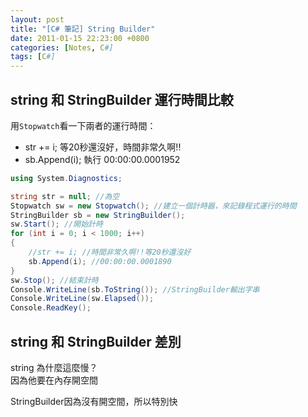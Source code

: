 ```yaml
---
layout: post
title: "[C# 筆記] String Builder"
date: 2011-01-15 22:23:00 +0800
categories: [Notes, C#]
tags: [C#]
---
```


## string 和 StringBuilder 運行時間比較

用`Stopwatch`看一下兩者的運行時間：
- str += i; 等20秒還沒好，時間非常久啊!!
- sb.Append(i); 執行 00:00:00.0001952  

```c#
using System.Diagnostics;

string str = null; //為空
Stopwatch sw = new Stopwatch(); //建立一個計時器，來記錄程式運行的時間
StringBuilder sb = new StringBuilder();
sw.Start(); //開始計時
for (int i = 0; i < 1000; i++)
{
    //str += i; //時間非常久啊!!等20秒還沒好
    sb.Append(i); //00:00:00.0001890
}
sw.Stop(); //結束計時
Console.WriteLine(sb.ToString()); //StringBuilder輸出字串
Console.WriteLine(sw.Elapsed());
Console.ReadKey();
```

## string 和 StringBuilder 差別
string 為什麼這麼慢？  
因為他要在內存開空間    

StringBuilder因為沒有開空間，所以特別快